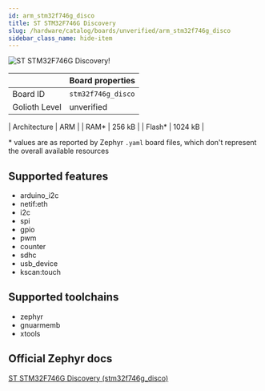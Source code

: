 ```yaml
---
id: arm_stm32f746g_disco
title: ST STM32F746G Discovery
slug: /hardware/catalog/boards/unverified/arm_stm32f746g_disco
sidebar_class_name: hide-item
---
```


[//]: # (This is an auto-generated file, do not edit! Changes to it will be lost upon re-generation)

![ST STM32F746G Discovery!](/img/boards/arm/stm32f746g_disco.jpg "ST STM32F746G Discovery")

|                | Board properties     |
| -------------  | -------------------- |
| Board ID       | `stm32f746g_disco` |
| Golioth Level  | unverified       |

| Architecture   | ARM |
| RAM*           | 256 kB |
| Flash*         | 1024 kB |

\* values are as reported by Zephyr `.yaml` board files, which don't represent the overall available resources



## Supported features

* arduino_i2c
* netif:eth
* i2c
* spi
* gpio
* pwm
* counter
* sdhc
* usb_device
* kscan:touch

## Supported toolchains

* zephyr
* gnuarmemb
* xtools

## Official Zephyr docs

[ST STM32F746G Discovery (stm32f746g_disco)](https://docs.zephyrproject.org/latest/boards/arm/stm32f746g_disco/doc/index.html)
